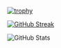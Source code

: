 

<!--
**Udomsinwww/Udomsinwww** is a ✨ _special_ ✨ repository because its `README.md` (this file) appears on your GitHub profile.

Here are some ideas to get you started:

- 🔭 I’m currently working on ...
- 🌱 I’m currently learning ...
- 👯 I’m looking to collaborate on ...
- 🤔 I’m looking for help with ...
- 💬 Ask me about ...
- 📫 How to reach me: ...
- 😄 Pronouns: ...
- ⚡ Fun fact: ...

${your.username}.${your.repo.id}![visitors](https://visitor-badge.glitch.me/badge?page_id=page.id)


-->
[![trophy](https://github-profile-trophy.vercel.app/?username=kaudomsin)](https://github.com/ryo-ma/github-profile-trophy)

[![GitHub Streak](https://github-readme-streak-stats.herokuapp.com/?user=kaudomsin)](https://git.io/streak-stats)


![GitHub Stats](https://github-readme-stats.vercel.app/api?username=kaudomsin&theme=dark)
